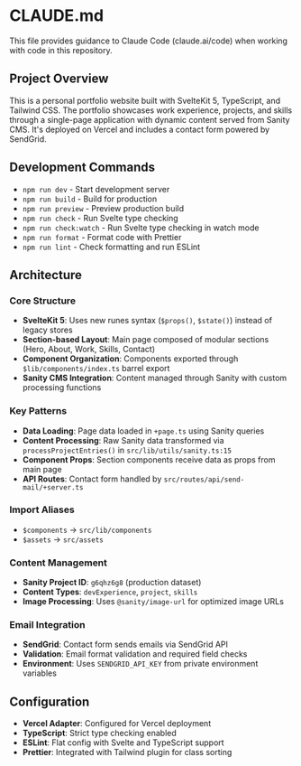 # CLAUDE.md

This file provides guidance to Claude Code (claude.ai/code) when working with code in this repository.

## Project Overview

This is a personal portfolio website built with SvelteKit 5, TypeScript, and Tailwind CSS. The portfolio showcases work experience, projects, and skills through a single-page application with dynamic content served from Sanity CMS. It's deployed on Vercel and includes a contact form powered by SendGrid.

## Development Commands

- `npm run dev` - Start development server
- `npm run build` - Build for production
- `npm run preview` - Preview production build
- `npm run check` - Run Svelte type checking
- `npm run check:watch` - Run Svelte type checking in watch mode
- `npm run format` - Format code with Prettier
- `npm run lint` - Check formatting and run ESLint

## Architecture

### Core Structure
- **SvelteKit 5**: Uses new runes syntax (`$props()`, `$state()`) instead of legacy stores
- **Section-based Layout**: Main page composed of modular sections (Hero, About, Work, Skills, Contact)
- **Component Organization**: Components exported through `$lib/components/index.ts` barrel export
- **Sanity CMS Integration**: Content managed through Sanity with custom processing functions

### Key Patterns
- **Data Loading**: Page data loaded in `+page.ts` using Sanity queries
- **Content Processing**: Raw Sanity data transformed via `processProjectEntries()` in `src/lib/utils/sanity.ts:15`
- **Component Props**: Section components receive data as props from main page
- **API Routes**: Contact form handled by `src/routes/api/send-mail/+server.ts`

### Import Aliases
- `$components` → `src/lib/components`
- `$assets` → `src/assets`

### Content Management
- **Sanity Project ID**: `g6qhz6g8` (production dataset)
- **Content Types**: `devExperience`, `project`, `skills`
- **Image Processing**: Uses `@sanity/image-url` for optimized image URLs

### Email Integration
- **SendGrid**: Contact form sends emails via SendGrid API
- **Validation**: Email format validation and required field checks
- **Environment**: Uses `SENDGRID_API_KEY` from private environment variables

## Configuration
- **Vercel Adapter**: Configured for Vercel deployment
- **TypeScript**: Strict type checking enabled
- **ESLint**: Flat config with Svelte and TypeScript support
- **Prettier**: Integrated with Tailwind plugin for class sorting
